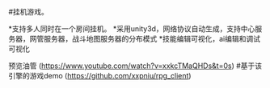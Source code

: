 #挂机游戏。

*支持多人同时在一个房间挂机。
*采用unity3d，网络协议自动生成，支持中心服务器，网管服务器，战斗地图服务器的分布模式
*技能编辑可视化，ai编辑和调试可视化

预览油管 (https://www.youtube.com/watch?v=xxkcTMaQHDs&t=0s)
#基于该引擎的游戏demo (https://github.com/xxpniu/rpg_client)
